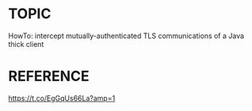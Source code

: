 # TOPIC
HowTo: intercept mutually-authenticated TLS communications of a Java thick client

# REFERENCE
https://t.co/EgGqUs66La?amp=1
